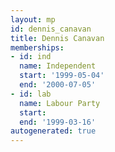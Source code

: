 ```yaml
---
layout: mp
id: dennis_canavan
title: Dennis Canavan
memberships:
- id: ind
  name: Independent
  start: '1999-05-04'
  end: '2000-07-05'
- id: lab
  name: Labour Party
  start: 
  end: '1999-03-16'
autogenerated: true
---
```

